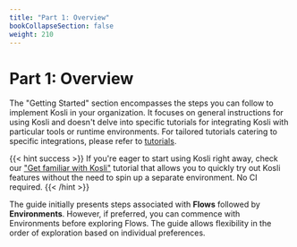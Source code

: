 ```yaml
---
title: "Part 1: Overview"
bookCollapseSection: false
weight: 210
---
```

# Part 1: Overview

The "Getting Started" section encompasses the steps you can follow to implement Kosli in your organization. It focuses on general instructions for using Kosli and doesn't delve into specific tutorials for integrating Kosli with particular tools or runtime environments. For tailored tutorials catering to specific integrations, please refer to [tutorials](/tutorials).
  
{{< hint success >}}
If you're eager to start using Kosli right away, check our ["Get familiar with Kosli"](/tutorials/get_familiar_with_kosli/) tutorial that allows you to quickly try out Kosli features without the need to spin up a separate environment. No CI required.
{{< /hint >}}

The guide initially presents steps associated with **Flows** followed by **Environments**. However, if preferred, you can commence with Environments before exploring Flows. The guide allows flexibility in the order of exploration based on individual preferences.

